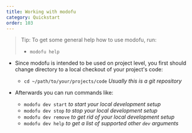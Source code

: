 ```yaml
---
title: Working with modofu
category: Quickstart
order: 103
---
```

> Tip: To get some general help how to use modofu, run:
> - `modofu help`

* Since modofu is intended to be used on project level, you first should
  change directory to a local checkout of your project's code:
  - `cd ~/path/to/your/projects/code` *Usually this is a git repository*

* Afterwards you can run commands like:
  - `modofu dev start` *to start your local development setup*
  - `modofu dev stop` *to stop your local development setup*
  - `modofu dev remove` *to get rid of your local development setup*
  - `modofu dev help` *to get a list of supported other `dev` arguments*
